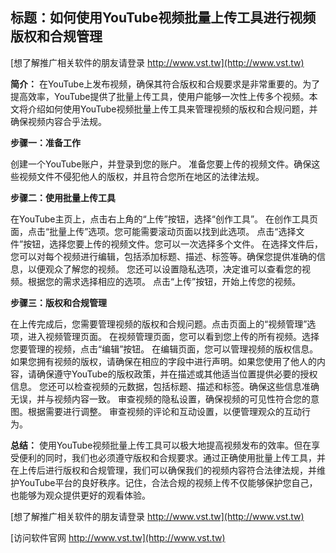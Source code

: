 ## **标题：如何使用YouTube视频批量上传工具进行视频版权和合规管理**

[想了解推广相关软件的朋友请登录 http://www.vst.tw](http://www.vst.tw)

**简介：**
在YouTube上发布视频，确保其符合版权和合规要求是非常重要的。为了提高效率，YouTube提供了批量上传工具，使用户能够一次性上传多个视频。本文将介绍如何使用YouTube视频批量上传工具来管理视频的版权和合规问题，并确保视频内容合乎法规。

**步骤一：准备工作**

创建一个YouTube账户，并登录到您的账户。
准备您要上传的视频文件。确保这些视频文件不侵犯他人的版权，并且符合您所在地区的法律法规。

**步骤二：使用批量上传工具**

在YouTube主页上，点击右上角的“上传”按钮，选择“创作工具”。
在创作工具页面，点击“批量上传”选项。您可能需要滚动页面以找到此选项。
点击“选择文件”按钮，选择您要上传的视频文件。您可以一次选择多个文件。
在选择文件后，您可以对每个视频进行编辑，包括添加标题、描述、标签等。确保您提供准确的信息，以便观众了解您的视频。
您还可以设置隐私选项，决定谁可以查看您的视频。根据您的需求选择相应的选项。
点击“上传”按钮，开始上传您的视频。

**步骤三：版权和合规管理**

在上传完成后，您需要管理视频的版权和合规问题。点击页面上的“视频管理”选项，进入视频管理页面。
在视频管理页面，您可以看到您上传的所有视频。选择您要管理的视频，点击“编辑”按钮。
在编辑页面，您可以管理视频的版权信息。如果您拥有视频的版权，请确保在相应的字段中进行声明。如果您使用了他人的内容，请确保遵守YouTube的版权政策，并在描述或其他适当位置提供必要的授权信息。
您还可以检查视频的元数据，包括标题、描述和标签。确保这些信息准确无误，并与视频内容一致。
审查视频的隐私设置，确保视频的可见性符合您的意图。根据需要进行调整。
审查视频的评论和互动设置，以便管理观众的互动行为。

**总结：**
使用YouTube视频批量上传工具可以极大地提高视频发布的效率。但在享受便利的同时，我们也必须遵守版权和合规要求。通过正确使用批量上传工具，并在上传后进行版权和合规管理，我们可以确保我们的视频内容符合法律法规，并维护YouTube平台的良好秩序。记住，合法合规的视频上传不仅能够保护您自己，也能够为观众提供更好的观看体验。

[想了解推广相关软件的朋友请登录 http://www.vst.tw](http://www.vst.tw)


[访问软件官网 http://www.vst.tw](http://www.vst.tw)
